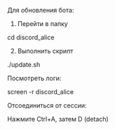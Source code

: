 Для обновления бота:

1. Перейти в папку

cd discord_alice

2. Выполнить скрипт

./update.sh

Посмотреть логи:

screen -r discord_alice

Отсоединиться от сессии:

Нажмите Ctrl+A, затем D (detach)